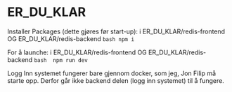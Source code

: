 # ER_DU_KLAR


Installer Packages (dette gjøres før start-up):
i ER_DU_KLAR/redis-frontend OG ER_DU_KLAR/redis-backend
``bash
npm i
``



For å launche:
i ER_DU_KLAR/redis-frontend OG ER_DU_KLAR/redis-backend
``bash 
npm run dev
``

Logg Inn systemet fungerer bare gjennom docker, som jeg, Jon Filip må starte opp. Derfor går ikke backend delen (logg inn systemet) til å fungere.
